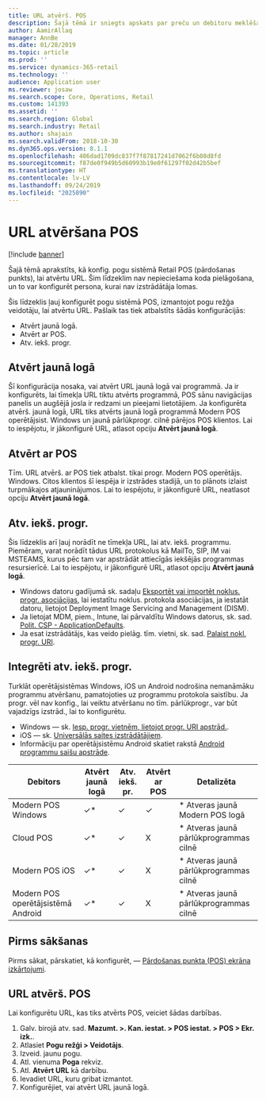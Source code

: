 ```yaml
---
title: URL atvērš. POS
description: Šajā tēmā ir sniegts apskats par preču un debitoru meklēšanas funkcionalitātes uzlabojumiem programmā Dynamics 365 Retail.
author: AamirAllaq
manager: AnnBe
ms.date: 01/28/2019
ms.topic: article
ms.prod: ''
ms.service: dynamics-365-retail
ms.technology: ''
audience: Application user
ms.reviewer: josaw
ms.search.scope: Core, Operations, Retail
ms.custom: 141393
ms.assetid: ''
ms.search.region: Global
ms.search.industry: Retail
ms.author: shajain
ms.search.validFrom: 2018-10-30
ms.dyn365.ops.version: 8.1.1
ms.openlocfilehash: 406dad1709dc837f7f87817241d7062f6b08d8fd
ms.sourcegitcommit: f87de0f949b5d60993b19e0f61297f02d42b5bef
ms.translationtype: HT
ms.contentlocale: lv-LV
ms.lasthandoff: 09/24/2019
ms.locfileid: "2025890"
---
```

# <a name="open-url-in-pos"></a>URL atvēršana POS

[!include [banner](includes/banner.md)]

Šajā tēmā aprakstīts, kā konfig. pogu sistēmā Retail POS (pārdošanas punkts), lai atvērtu URL. Šim līdzeklim nav nepieciešama koda pielāgošana, un to var konfigurēt persona, kurai nav izstrādātāja lomas. 

Šis līdzeklis ļauj konfigurēt pogu sistēmā POS, izmantojot pogu režģa veidotāju, lai atvērtu URL. Pašlaik tas tiek atbalstīts šādās konfigurācijās:

- Atvērt jaunā logā.
- Atvērt ar POS.
- Atv. iekš. progr.

## <a name="open-in-new-window"></a>Atvērt jaunā logā

Šī konfigurācija nosaka, vai atvērt URL jaunā logā vai programmā. Ja ir konfigurēts, lai tīmekļa URL tiktu atvērts programmā, POS sānu navigācijas panelis un augšējā josla ir redzami un pieejami lietotājiem. Ja konfigurēta atvērš. jaunā logā, URL tiks atvērts jaunā logā programmā Modern POS operētājsist. Windows un jaunā pārlūkprogr. cilnē pārējos POS klientos. Lai to iespējotu, ir jākonfigurē URL, atlasot opciju **Atvērt jaunā logā**.

## <a name="open-within-pos"></a>Atvērt ar POS

Tīm. URL atvērš. ar POS tiek atbalst. tikai progr. Modern POS operētājs. Windows. Citos klientos šī iespēja ir izstrādes stadijā, un to plānots izlaist turpmākajos atjauninājumos. Lai to iespējotu, ir jākonfigurē URL, neatlasot opciju **Atvērt jaunā logā**.

## <a name="open-a-native-app"></a>Atv. iekš. progr.

Šis līdzeklis arī ļauj norādīt ne tīmekļa URL, lai atv. iekš. programmu. Piemēram, varat norādīt tādus URL protokolus kā MailTo, SIP, IM vai MSTEAMS, kurus pēc tam var apstrādāt attiecīgās iekšējās programmas resursierīcē. Lai to iespējotu, ir jākonfigurē URL, atlasot opciju **Atvērt jaunā logā**.

- Windows datoru gadījumā sk. sadaļu [Eksportēt vai importēt noklus. progr. asociācijas](https://docs.microsoft.com/windows-hardware/manufacture/desktop/export-or-import-default-application-associations), lai iestatītu noklus. protokola asociācijas, ja iestatāt datoru, lietojot Deployment Image Servicing and Management (DISM).
- Ja lietojat MDM, piem., Intune, lai pārvaldītu Windows datorus, sk. sad. [Polit. CSP - ApplicationDefaults](https://docs.microsoft.com/windows/client-management/mdm/policy-csp-applicationdefaults).
- Ja esat izstrādātājs, kas veido pielāg. tīm. vietni, sk. sad. [Palaist nokl. progr. URI](https://docs.microsoft.com/windows/uwp/launch-resume/launch-default-app).

## <a name="open-a-native-app-seamlessly"></a>Integrēti atv. iekš. progr.

Turklāt operētājsistēmas Windows, iOS un Android nodrošina nemanāmāku programmu atvēršanu, pamatojoties uz programmu protokola saistību. Ja progr. vēl nav konfig., lai veiktu atvēršanu no tīm. pārlūkprogr., var būt vajadzīgs izstrād., lai to konfigurētu.

- Windows — sk. [Iesp. progr. vietnēm, lietojot progr. URI apstrād.](https://docs.microsoft.com/windows/uwp/launch-resume/web-to-app-linking).
- iOS — sk. [Universālās saites izstrādātājiem](https://developer.apple.com/ios/universal-links/).
- Informāciju par operētājsistēmu Android skatiet rakstā [Android programmu saišu apstrāde](https://developer.android.com/training/app-links/).

| Debitors                | Atvērt jaunā logā | Atv. iekš. pr. | Atvērt ar POS | Detalizēta                           |
|-----------------------|--------------------|-----------------|-----------------|-----------------------------------|
| Modern POS Windows | ✓\*                | ✓               | ✓              | \* Atveras jaunā Modern POS logā |
| Cloud POS             | ✓\*                | ✓               | X              | \* Atveras jaunā pārlūkprogrammas cilnē        |
| Modern POS iOS     | ✓\*                | ✓               | X              | \* Atveras jaunā pārlūkprogrammas cilnē        |
| Modern POS operētājsistēmā Android | ✓\*                | ✓               | X              | \* Atveras jaunā pārlūkprogrammas cilnē        |

## <a name="before-you-begin"></a>Pirms sākšanas

Pirms sākat, pārskatiet, kā konfigurēt, — [Pārdošanas punkta (POS) ekrāna izkārtojumi](pos-screen-layouts.md).

## <a name="open-url-in-pos"></a>URL atvērš. POS

Lai konfigurētu URL, kas tiks atvērts POS, veiciet šādas darbības.

1. Galv. birojā atv. sad. **Mazumt. \>. Kan. iestat. \> POS iestat. \> POS \> Ekr. izk.**.
2. Atlasiet **Pogu režģi \> Veidotājs**.
3. Izveid. jaunu pogu.
4. Atl. vienuma **Poga** rekviz.
5. Atl. **Atvērt URL** kā darbību.
6. Ievadiet URL, kuru gribat izmantot.
7. Konfigurējiet, vai atvērt URL jaunā logā.
